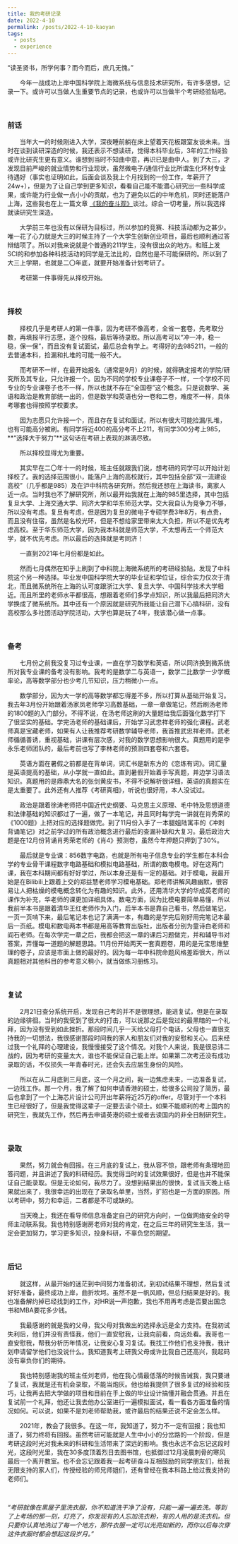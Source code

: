 ```yaml
---
title: 我的考研记录
date: 2022-4-10
permalink: /posts/2022-4-10-kaoyan
tags:
  - posts
  - experience
---
```


“读圣贤书，所学何事？而今而后，庶几无愧。”



&emsp;&emsp;今年一战成功上岸中国科学院上海微系统与信息技术研究所，有许多感想，记录一下。或许可以当做人生重要节点的记录，也或许可以当做半个考研经验贴吧。

<br />

### **前话**

&emsp;&emsp;当年大一的时候刚进入大学，深夜睡前躺在床上望着天花板跟室友谈未来。当时在谈到读研深造的时候，我还表示不想读研，觉得本科毕业后，3年的工作经验或许比研究生更有意义。谁想到当时不知曲中意，再识已是曲中人。到了大三，才发现目前严峻的就业情势和行业现状，虽然微电子/通信行业比所谓生化环材专业待遇好（事实也证明如此，后面会谈及我上个月找到的一份工作，年薪开了24w+），但是为了让自己学到更多知识，看看自己能不能潜心研究出一些科学成果，或许能为行业做一点小小的贡献，也为了避免以后的中年危机，同时还能落户上海，这些我也在上一篇文章 [《我的奋斗观》](https://zachlee666.github.io/posts/2021-10-20-my-struggle)谈过。综合一切考量，所以我选择就读研究生深造。

&emsp;&emsp;大学前三年也没有以保研为目标过，所以参加的竞赛、科技活动都为之甚少。唯一花了心力就是大三的时候主持了一个大学生创新创业项目，最后也顺利通过答辩结项了。所以对我来说就是个普通的211学生，没有很出众的地方。和班上发SCI的和参加各种科技活动的同学是无法比的，自然也是不可能保研的。所以到了大三上学期，也就是二〇年底，就要开始准备计划考研了。

&emsp;&emsp;考研第一件事得先从择校开始。

<br />

### 择校

&emsp;&emsp;择校几乎是考研人的第一件事，因为考研不像高考，全省一套卷，先考取分数，再填报平行志愿，逐个投档，最后等待录取。所以高考可以“冲一冲，稳一稳，保一保”，而且没有复试面试，最后总会有学上。考得好的去985211，一般的去普通本科，捡漏和扎堆的可能一般不大。

&emsp;&emsp;而考研不一样，在最开始报名（通常是9月）的时候，就得确定报考的学院/研究所及其专业，只允许报一个。因为不同的学校专业课卷子不一样，一个学校不同专业的专业课卷子也不一样，所以也就不存在“全国卷”这个概念。只是说数学、英语和政治是教育部统一出的，但是数学和英语也分一卷和二卷，难度不一样，具体考哪套也得按照学校要求。

&emsp;&emsp;因为志愿只允许报一个，而且存在复试和面试，所以有很大可能捡漏/扎堆，也有可能高分被刷。有同学将近400的高分考不上211，有同学300分考上985，**“选择大于努力”**这句话在考研上表现的淋漓尽致。

&emsp;&emsp;所以择校显得尤为重要。

&emsp;&emsp;其实早在二〇年十一的时候，班主任就跟我们说，想考研的同学可以开始计划择校了。我的选择范围很小，能落户上海的高校就行，其中包括全部“双一流建设高校”（几乎都是985）及在沪中科院各研究所。然后我还想在上海读书，离家人近一点。当时我也不了解研究所，所以最开始我就在上海的985里选择，其中包括复旦大学、上海交通大学、同济大学和华东师范大学。交大我自认为竞争力不够，所以没有考虑。复旦有考虑，但是因为复旦的微电子专硕学费3年8万，有点贵，而且没有住宿，虽然是名校光环，但是不想给家里带来太大负担，所以不是优先考虑高校。至于华东师范大学，因为我本科就是师范大学，不太想再去一个师范大学，就不优先考虑。所以最后的选择就是考同济！

&emsp;&emsp;一直到2021年七月份都是如此。

&emsp;&emsp;然而七月偶然在知乎上刷到了中科院上海微系统所的考研经验贴，发现了中科院这个另一种选择。毕业发中国科学院大学的毕业证和学位证，综合实力仅次于清北，而且微系统所在上海的认可度跟浙江大学、复旦大学、中国科学技术大学相近。而且所里的老师水平都很高，想跟着老师们多学点知识，所以我最后把同济大学换成了微系统所。其中还有一个原因就是研究所我能让自己潜下心搞科研，没有高校那么多社团活动学院活动，大学也算是玩了4年，我该潜心做一点事。

<br />

### 备考

&emsp;&emsp;七月份之前我没复习过专业课，一直在学习数学和英语，所以同济换到微系统所对我专业课的备考没有影响。我考的是数学二与英语一，数学二比数学一少学概率论，高等数学部分也少考几节知识，压力稍微小一点。

&emsp;&emsp;数学部分，因为大一学的高等数学都忘得差不多，所以打算从基础开始复习。我去年3月份开始跟着汤家凤老师学习高数基础，一章一章做笔记，然后刷汤老师的1800题的入门部分。不得不说，在汤老师这刷的大量题给我后面强化数学打下了很坚实的基础。学完汤老师的基础课后，开始学习武忠祥老师的强化课程。武老师真是宝藏老师，如果有人让我推荐考研数学辅导老师，我首推武忠祥老师。武老师循循善诱，重视基础，讲课有层次感，对我的数学思想影响很大。真题用的是李永乐老师团队的，最后考前也写了李林老师的预测四套卷和六套卷。

&emsp;&emsp;英语方面在暑假之前都是在背单词，词汇书是新东方的《恋练有词》。词汇量是英语提高的基础，从小学就一直如此。直到暑假开始着手写真题，并边学习语法知识。真题用的是鼎鼎大名的张剑黄皮书，不得不说解析很详细，英语的真题实在是太重要了。此外还有人推荐《考研真相》，听说也很好用，本人没试过。

&emsp;&emsp;政治是跟着徐涛老师把中国近代史纲要、马克思主义原理、毛中特及思想道德和法律基础的知识都过了一遍，做了一本笔记，并且同时每学完一讲就在肖秀荣的《1000题》上把对应的选择题做完。到了11月份入手了一本腿姐陆寓丰的《冲刺背诵笔记》对之前学过的所有政治概念进行最后的查漏补缺和大复习。最后政治大题是在12月份背诵肖秀荣老师的《肖4》预测卷，虽然今年押题只押到了30%。

&emsp;&emsp;最后就是专业课：856数字电路，也就是所有电子信息专业的学生都在本科会学的专业骨干课程数字电路基础和模拟电路基础，所谓的数电模电。好在这两门课，我在本科期间都有好好学过，所以本身还是有一定的基础。对于模电，我最开始是在Bilibili上跟着上交的郑益慧老师学习模电基础。郑老师讲解风趣幽默，很容易让人把枯燥的模电概念转化为有趣的知识。此外，还用清华大学的华成英老师的课作为补充，华老师的课更加详细具体。数电方面，因为比模电要简单易懂，所以我前半本书是跟着清华王红老师作为入门，后半本书是靠自己看书，然后做笔记，一页一页啃下来，最后笔记本也记了满满一本，有趣的是学完后刚好用完笔记本最后一页纸。模电和数电两本书都是用高等教育出版社，出版者分别为童诗白老师和阎石老师。在每次学完一章之后，我都会把这一章的课后习题做完，并和辅导书对答案，弄懂每一道题的解题思路。11月份开始两天一套真题卷，用的是元宝思维整理的卷子，应该是市面上做的最好的。因为每一年中科院命题风格差距很大，所以真题相对其他科目的参考意义稍小，就当做练习册练习。

<br />

### 复试

&emsp;&emsp;2月21日查分系统开启，发现自己考的并不是很理想，能进复试，但是在录取的边缘徘徊。当时的我受到了很大的打击，可以说那之后是我过的最黑暗的一个礼拜，因为没有受到如此挫折。那段时间几乎一天给父母打个电话，父母也一直很支持我的一切想法，我很感谢那段时间我的家人和朋友们对我的安慰和关心。后来经过我一个礼拜的心理建设，我慢慢接受了这个情况。对我个人来说，我是很忌讳二战的，因为考研的变量太大，谁也不能保证自己能上岸。如果第二次考还没有成功录取的话，不仅损失一年青春时光，还会失去应届生身份的风险。

&emsp;&emsp;所以在从二月底到三月底，这一个月之间，我一边焦虑未来，一边准备复试，一边找工作。那一个月，我了解了如何申请香港的硕士，给很多公司投了简历，最后也拿到了一个上海芯片设计公司开出年薪将近25万的offer。尽管对于一个本科生已经很好了，但是我觉得这辈子一定要去读个硕士。如果不能顺利的考上国内的研究生，我就先工作，然后再去申请英港的硕士或者去读国内的非全日制研究生。

<br />

### 录取

&emsp;&emsp;果然，努力就会有回报。在三月底的复试上，我从容不惊，跟老师有条理地回答问题，并且讲述了我的科研经历。我觉得当时的复试效果很好，但是也并不能保证自己能录取。但是无论如何，我尽力了。没想到结果出的很快，复试当天晚上结果就出来了，我很幸运的出现在了录取名单里，当然，扩招也是一方面的原因。所以考研中，努力和幸运，二者都是不可或缺的。

&emsp;&emsp;当天晚上，我还在看导师信息准备定自己的研究方向时，一位做网络安全的导师主动联系我。我也特别感谢房老师对我的肯定，在之后三年的研究生生活，我一定会更加努力，学习更多知识，投身科研，不辜负您的期望。

<br />

### **后记**

&emsp;&emsp;就这样，从最开始的迷茫到中间努力准备初试，到初试结果不理想，然后复试好好准备，最终成功上岸，曲折坎坷。虽然不是一帆风顺，但总归结果是好的。我也准备解约掉已经找到的工作，对HR说一声抱歉，我也不用再考虑是否要出国念书和MBA要花多少钱。

&emsp;&emsp;我最感谢的就是我的父母，我父母对我做出的选择永远是全力支持。在我初试失利后，他们并没有责怪我，他们一直安慰我，让我向前看，向远处看。我哥也一直安慰我，帮我分析历年情况，让我安心复习复试。我找工作他们也支持我，我计划申请留学他们也没说什么。我知道我考上研我父母或许比我自己还高兴，我起码没有辜负你们的期待。

&emsp;&emsp;我也特别感谢我的班主任刘老师，他在我心情最低落的时候告诫我，我只要进了复试，我就是还有机会录取，不能当炮灰。他也给我提供了很多复试的经验和技巧，让我再去把大学做的项目和目前在手上做的毕业设计搞懂并融会贯通。并且在复试前一个礼拜，他还让我去他办公室进行一遍模拟面试，看一看各方面准备的情况如何。可以说，如果不是刘老师帮助我，或许最后的结果还说不定会怎么样。

&emsp;&emsp;2021年，教会了我很多。在这一年，我知道了，努力不一定有回报；我也知道了，努力终将有回报。虽然考研可能就是人生中小小的分岔路的一个阶段，但是考研这段时光对我未来的科研和生活带来了深远的影响。我也永远不会忘记这段时光，这段时光里，我在30多度顶着烈日去图书馆，也抵御过12月凌晨刺骨的寒风最后一个离开教室。也不会忘记跟着我一起考研奋斗互相鼓励的同学朋友们，给我无限支持的家人们，传授经验的师兄师姐们，还有曾经在我本科路上给过我支持的老师们。

<br />

*“考研就像在黑屋子里洗衣服，你不知道洗干净了没有，只能一遍一遍去洗。等到了上考场的那一刻，灯亮了，你发现有的人忘加洗衣粉，有的人用的是洗衣机。但只要你认真地洗过了每一个地方，那件衣服一定可以光亮如新的，而你以后每次穿这件衣服时都会想起这段岁月。”*
